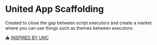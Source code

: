 # United App Scaffolding
Created to close the gap between script executors and create a market where you can use things such as themes between executors.

:warning: [INSPIRED BY UNC](https://github.com/unified-naming-convention/NamingStandard)
